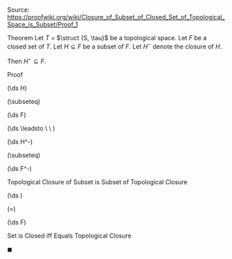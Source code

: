 # 

Source: https://proofwiki.org/wiki/Closure_of_Subset_of_Closed_Set_of_Topological_Space_is_Subset/Proof_1

Theorem
Let $T$ = $\struct {S, \tau}$ be a topological space.
Let $F$ be a closed set of $T$.
Let $H \subseteq F$ be a subset of $F$.
Let $H^-$ denote the closure of $H$.

Then $H^- \subseteq F$.


Proof













\(\ds H\)

\(\subseteq\)







\(\ds F\)














\(\ds \leadsto \ \ \)





\(\ds H^-\)

\(\subseteq\)







\(\ds F^-\)





Topological Closure of Subset is Subset of Topological Closure














\(\ds \)

\(=\)







\(\ds F\)





Set is Closed iff Equals Topological Closure



$\blacksquare$





